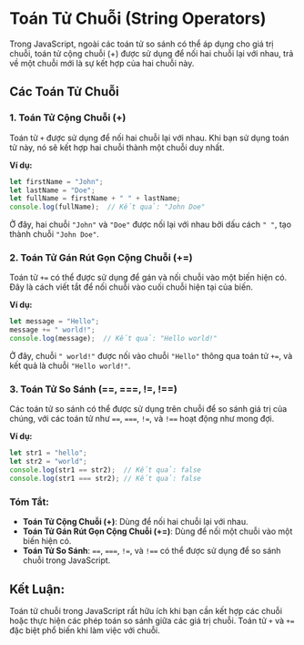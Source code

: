 # Toán Tử Chuỗi (String Operators)

Trong JavaScript, ngoài các toán tử so sánh có thể áp dụng cho giá trị chuỗi, toán tử cộng chuỗi (+) được sử dụng để nối hai chuỗi lại với nhau, trả về một chuỗi mới là sự kết hợp của hai chuỗi này.

## Các Toán Tử Chuỗi

### 1. Toán Tử Cộng Chuỗi (+)
Toán tử `+` được sử dụng để nối hai chuỗi lại với nhau. Khi bạn sử dụng toán tử này, nó sẽ kết hợp hai chuỗi thành một chuỗi duy nhất.

**Ví dụ:**

```javascript
let firstName = "John";
let lastName = "Doe";
let fullName = firstName + " " + lastName;
console.log(fullName);  // Kết quả: "John Doe"
```

Ở đây, hai chuỗi `"John"` và `"Doe"` được nối lại với nhau bởi dấu cách `" "`, tạo thành chuỗi `"John Doe"`.

### 2. Toán Tử Gán Rút Gọn Cộng Chuỗi (+=)
Toán tử `+=` có thể được sử dụng để gán và nối chuỗi vào một biến hiện có. Đây là cách viết tắt để nối chuỗi vào cuối chuỗi hiện tại của biến.

**Ví dụ:**

```javascript
let message = "Hello";
message += " world!";
console.log(message);  // Kết quả: "Hello world!"
```

Ở đây, chuỗi `" world!"` được nối vào chuỗi `"Hello"` thông qua toán tử `+=`, và kết quả là chuỗi `"Hello world!"`.

### 3. Toán Tử So Sánh (==, ===, !=, !==)
Các toán tử so sánh có thể được sử dụng trên chuỗi để so sánh giá trị của chúng, với các toán tử như `==`, `===`, `!=`, và `!==` hoạt động như mong đợi.

**Ví dụ:**

```javascript
let str1 = "hello";
let str2 = "world";
console.log(str1 == str2);  // Kết quả: false
console.log(str1 === str2); // Kết quả: false
```

### Tóm Tắt:

- **Toán Tử Cộng Chuỗi (+)**: Dùng để nối hai chuỗi lại với nhau.
- **Toán Tử Gán Rút Gọn Cộng Chuỗi (+=)**: Dùng để nối một chuỗi vào một biến hiện có.
- **Toán Tử So Sánh**: `==`, `===`, `!=`, và `!==` có thể được sử dụng để so sánh chuỗi trong JavaScript.

## Kết Luận:

Toán tử chuỗi trong JavaScript rất hữu ích khi bạn cần kết hợp các chuỗi hoặc thực hiện các phép toán so sánh giữa các giá trị chuỗi. Toán tử `+` và `+=` đặc biệt phổ biến khi làm việc với chuỗi.